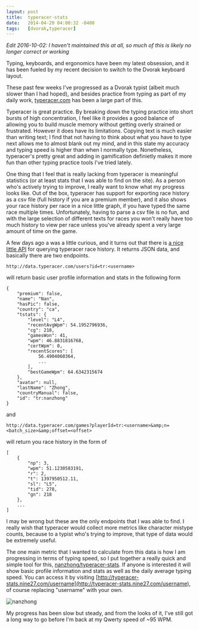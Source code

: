 ```yaml
---
layout: post
title:  typeracer-stats
date:   2014-04-20 04:00:32 -0400
tags:   [dvorak,typeracer]
---
```

_Edit 2016-10-02: I haven't maintained this at all, so much of this is likely no longer correct or working_

Typing, keyboards, and ergonomics have been my latest obsession, and it has been fueled by my recent decision to switch to the Dvorak keyboard layout.

These past few weeks I've progressed as a Dvorak typist (albeit much slower than I had hoped), and besides practice from typing as part of my daily work, [typeracer.com](http://typeracer.com) has been a large part of this. 

<!--more-->

Typeracer is great practice. By breaking down the typing practice into short bursts of high concentration, I feel like it provides a good balance of allowing you to build muscle memory without getting overly strained or frustrated. However it does have its limitations. Copying text is much easier than writing text; I find that not having to think about what you have to type next allows me to almost blank out my mind, and in this state my accuracy and typing speed is higher than when I normally type. Nonetheless, typeracer's pretty great and adding in gamification definietly makes it more fun than other typing practice tools I've tried lately.

One thing that I feel that is really lacking from typeracer is meaningful statistics (or at least stats that I was able to find on the site). As a person who's actively trying to improve, I really want to know what my progress looks like. Out of the box, typeracer has support for exporting race history as a csv file (full history if you are a premium member), and it also shows your race history per race in a nice little graph, if you have typed the same race multiple times. Unfortunately, having to parse a csv file is no fun, and with the large selection of different texts for races you won't really have too much history to view per race unless you've already spent a very large amount of time on the game.

A few days ago a was a little curious, and it turns out that there is [a nice little API](https://groups.google.com/forum/#!msg/typeracer/cKCIS8cfrZE/LAGEsjMJFA4J) for querying typeracer race history. It returns JSON data, and basically there are two endpoints.


	http://data.typeracer.com/users?id=tr:<username>
    
will return basic user profile information and stats in the following form

	{
    	"premium": false,
    	"name": "Nan",
    	"hasPic": false,
    	"country": "ca",
    	"tstats": {
       		"level": "L4",
        	"recentAvgWpm": 54.1952796936,
        	"cg": 218,
        	"gamesWon": 41,
        	"wpm": 46.8831816768,
        	"certWpm": 0,
        	"recentScores": [
            	56.4904060364,
            	...
        	],
        	"bestGameWpm": 64.6342315674
    	},
    	"avatar": null,
    	"lastName": "Zhong",
    	"countryManual": false,
    	"id": "tr:nanzhong"
	}	
    
and

	http://data.typeracer.com/games?playerId=tr:<username>&amp;n=<batch_size>&amp;offset=<offset>
    
will return you race history in the form of

	[
    	{
        	"np": 3,
        	"wpm": 51.1230583191,
        	"r": 2,
        	"t": 1397950512.11,
        	"sl": "L5",
        	"tid": 278,
        	"gn": 218
    	},
        ...
	]

I may be wrong but these are the only endpoints that I was able to find. I really wish that typeracer would collect more metrics like character mistype counts, because to a typist who's trying to improve, that type of data would be extremely useful.

The one main metric that I wanted to calculate from this data is how I am progressing in terms of typing speed, so I put together a really quick and simple tool for this, [nanzhong/typeracer-stats](https://github.com/nanzhong/typeracer-stats). If anyone is interested it will show basic profile information and stats as well as the daily average typing speed. You can access it by visiting [http://typeracer-stats.nine27.com/username](http://typeracer-stats.nine27.com/username), of course replacing "username" with your own.

![nanzhong](/content/images/2014/Apr/typeracer-stats.png)

My progress has been slow but steady, and from the looks of it, I've still got a long way to go before I'm back at my Qwerty speed of ~95 WPM.
